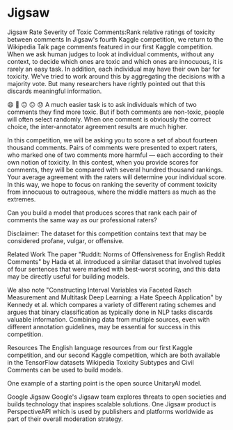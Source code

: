 # Jigsaw
Jigsaw Rate Severity of Toxic Comments:Rank relative ratings of toxicity between comments
In Jigsaw's fourth Kaggle competition, we return to the Wikipedia Talk page comments featured in our first Kaggle competition. When we ask human judges to look at individual comments, without any context, to decide which ones are toxic and which ones are innocuous, it is rarely an easy task. In addition, each individual may have their own bar for toxicity. We've tried to work around this by aggregating the decisions with a majority vote. But many researchers have rightly pointed out that this discards meaningful information.

😄 🙂 😐 😕 😞
A much easier task is to ask individuals which of two comments they find more toxic. But if both comments are non-toxic, people will often select randomly. When one comment is obviously the correct choice, the inter-annotator agreement results are much higher.

In this competition, we will be asking you to score a set of about fourteen thousand comments. Pairs of comments were presented to expert raters, who marked one of two comments more harmful — each according to their own notion of toxicity. In this contest, when you provide scores for comments, they will be compared with several hundred thousand rankings. Your average agreement with the raters will determine your individual score. In this way, we hope to focus on ranking the severity of comment toxicity from innocuous to outrageous, where the middle matters as much as the extremes.

Can you build a model that produces scores that rank each pair of comments the same way as our professional raters?

Disclaimer: The dataset for this competition contains text that may be considered profane, vulgar, or offensive.

Related Work
The paper "Ruddit: Norms of Offensiveness for English Reddit Comments" by Hada et al. introduced a similar dataset that involved tuples of four sentences that were marked with best-worst scoring, and this data may be directly useful for building models.

We also note "Constructing Interval Variables via Faceted Rasch Measurement and Multitask Deep Learning: a Hate Speech Application" by Kennedy et al. which compares a variety of different rating schemes and argues that binary classification as typically done in NLP tasks discards valuable information. Combining data from multiple sources, even with different annotation guidelines, may be essential for success in this competition.

Resources
The English language resources from our first Kaggle competition, and our second Kaggle competition, which are both available in the TensorFlow datasets Wikipedia Toxicity Subtypes and Civil Comments can be used to build models.

One example of a starting point is the open source UnitaryAI model.

Google Jigsaw
Google's Jigsaw team explores threats to open societies and builds technology that inspires scalable solutions. One Jigsaw product is PerspectiveAPI which is used by publishers and platforms worldwide as part of their overall moderation strategy.
